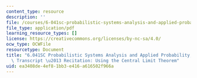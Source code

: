 ```yaml
---
content_type: resource
description: ''
file: /courses/6-041sc-probabilistic-systems-analysis-and-applied-probability-fall-2013/ea3408de4ef81bb3e416a616502f966a_MIT6_041SCF13_Using_the_CLT_300k.pdf
file_type: application/pdf
learning_resource_types: []
license: https://creativecommons.org/licenses/by-nc-sa/4.0/
ocw_type: OCWFile
resourcetype: Document
title: "6.041SC Probabilistic Systems Analysis and Applied Probability, Fall 2013\
  \ Transcript \u2013 Recitation: Using the Central Limit Theorem"
uid: ea3408de-4ef8-1bb3-e416-a616502f966a
---
```

